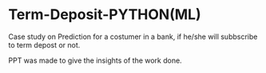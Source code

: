# Term-Deposit-PYTHON(ML)
 Case study  on Prediction for a costumer in a bank, if he/she will subbscribe to term depost or not. 

PPT was made to give the insights of the work done.
